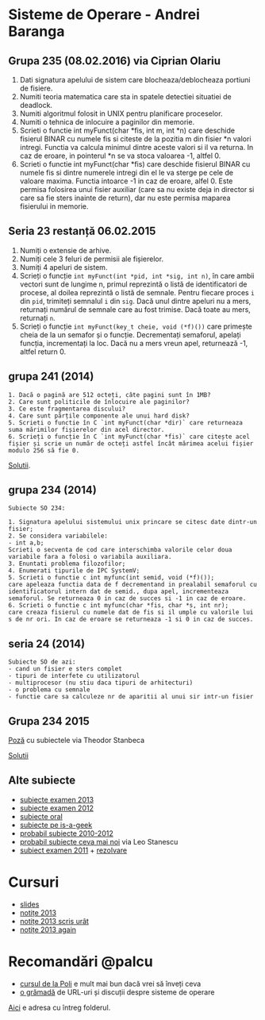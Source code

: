 # Sisteme de Operare - Andrei Baranga

## Grupa 235 (08.02.2016) via Ciprian Olariu

1. Dati signatura apelului de sistem care blocheaza/deblocheaza portiuni de fisiere.
2. Numiti teoria matematica care sta in spatele detectiei situatiei de deadlock.
3. Numiti algoritmul folosit in UNIX pentru planificare proceselor.
4. Numiti o tehnica de inlocuire a paginilor din memorie.
5. Scrieti o functie int myFunct(char *fis, int m, int *n) care deschide fisierul BINAR cu numele fis si citeste de la pozitia m din fisier *n valori intregi. Functia va calcula minimul dintre aceste valori si il va returna. In caz de eroare, in pointerul *n se va stoca valoarea -1, altfel 0.
6. Scrieti o functie int myFunct(char *fis) care deschide fisierul BINAR cu numele fis si dintre numerele intregi din el le va sterge pe cele de valoare maxima. Functia intoarce -1 in caz de eroare, alfel 0. Este permisa folosirea unui fisier auxiliar (care sa nu existe deja in director si care sa fie sters inainte de return), dar nu este permisa maparea fisierului in memorie.

## Seria 23 restanță 06.02.2015

1. Numiți o extensie de arhive.
2. Numiți cele 3 feluri de permisii ale fișierelor.
3. Numiți 4 apeluri de sistem.
4. Scrieți o funcție `int myFunct(int *pid, int *sig, int n)`, în care ambii vectori sunt de lungime n, primul reprezintă o listă de identificatori de procese, al doilea reprezintă o listă de semnale. Pentru fiecare proces `i` din `pid`, trimiteți semnalul `i` din `sig`. Dacă unul dintre apeluri nu a mers, returnați numărul de semnale care au fost trimise. Dacă toate au mers, returnați `n`.
5. Scrieți o funcție `int myFunct(key_t cheie, void (*f)())` care primește cheia de la un semafor și o funcție. Decrementați semaforul, apelați funcția, incrementați la loc. Dacă nu a mers vreun apel, returnează -1, altfel return 0.

## grupa 241 (2014)

```
1. Dacă o pagină are 512 octeți, câte pagini sunt în 1MB?
2. Care sunt politicile de înlocuire ale paginilor?
3. Ce este fragmentarea discului?
4. Care sunt părțile componente ale unui hard disk?
5. Scrieti o functie în C `int myFunct(char *dir)` care returneaza suma mărimilor fișierelor din acel director.
6. Scrieți o funcție în C `int myFunct(char *fis)` care citește acel fișier și scrie un număr de octeți astfel încât mărimea acelui fișier modulo 256 să fie 0.
```

[Solutii](https://github.com/palcu/homework/blob/master/so/examen-2014-grupa-241/pr5.c).

## grupa 234 (2014)

```
Subiecte SO 234:

1. Signatura apelului sistemului unix princare se citesc date dintr-un fisier;
2. Se considera variabilele:
- int a,b;
Scrieti o secventa de cod care interschimba valorile celor doua variabile fara a folosi o variabila auxiliara.
3. Enuntati problema filozofilor;
4. Enumerati tipurile de IPC SystemV;
5. Scrieti o functie c int myfunc(int semid, void (*f)());
care apeleaza functia data de f decrementand in prealabil semaforul cu identificatorul intern dat de semid., dupa apel, incrementeaza semaforul. Se returneaza 0 in caz de succes si -1 in caz de eroare.
6. Scrieti o functie c int myfunc(char *fis, char *s, int nr);
care creaza fisierul cu numele dat de fis si il umple cu valorile lui s de nr ori. In caz de eroare se returneaza -1 si 0 in caz de succes.
```

## seria 24 (2014)

```
Subiecte SO de azi:
- cand un fisier e sters complet
- tipuri de interfete cu utilizatorul
- multiprocesor (nu stiu daca tipuri de arhitecturi)
- o problema cu semnale
- functie care sa calculeze nr de aparitii al unui sir intr-un fisier
```

## Grupa 234 2015

[Poză](https://www.dropbox.com/s/1cn4wu5n8kv5frw/subiect_examen_2015.jpg?dl=0) cu subiectele via Theodor Stanbeca

[Solutii](https://github.com/palcu/homework/tree/master/so/examen-2014-seria-24)

## Alte subiecte

* [subiecte examen 2013](https://www.dropbox.com/s/ll82pfkopgi3q57/subiecte_examen_2013.txt?dl=0)
* [subiecte examen 2012](https://www.dropbox.com/s/pd50ijoozna0s0k/subiecte_examen_2012.pdf?dl=0)
* [subiecte oral](https://www.dropbox.com/sh/zgehw54xqqt2yy9/AABeq3DIgWz0wldQ09BrTfq_a?dl=0)
* [subiecte pe is-a-geek](http://fmi.is-a-geek.net/index.php/Sisteme_de_operare_%28Andrei_Baranga%29#Cursuri)
* [probabil subiecte 2010-2012](https://www.dropbox.com/s/x200dlay1g7849b/subiecte_vechi.txt?dl=0)
* [probabil subiecte ceva mai noi](https://www.dropbox.com/s/gkq0tia7a73h9w4/alte_subiecte.txt?dl=0) via Leo Stanescu
* [subiect examen 2011](https://www.dropbox.com/s/8rztqwl0k2owuk2/subiect_examen_2011.jpg?dl=0) + [rezolvare](https://www.dropbox.com/s/5zu9mtnrahicqpz/rezolvare_subiect_2011.txt?dl=0)

# Cursuri

* [slides](https://www.dropbox.com/sh/dwml865r63x5soq/AACBBCl08v-ycJo4PzqToZB-a?dl=0)
* [notițe 2013](https://www.dropbox.com/sh/mume4oo6rc4jhnh/AAClbYH4clSsmug4SXUQWmnWa?dl=0)
* [notițe 2013 scris urât](https://www.dropbox.com/s/l6bn0sevg6p6kg6/curs_2013_scris_urat.pdf?dl=0)
* [notițe 2013 again](https://www.dropbox.com/sh/mume4oo6rc4jhnh/AAClbYH4clSsmug4SXUQWmnWa?dl=0)

# Recomandări @palcu

* [cursul de la Poli](http://ocw.cs.pub.ro/courses/so) e mult mai bun dacă vrei să înveți ceva
* [o grămadă](https://hn.algolia.com/?query=operating%20system&sort=byPopularity&prefix&page=0&dateRange=all&type=story) de URL-uri și discuții despre sisteme de operare

[Aici](https://www.dropbox.com/sh/n8107fznkb8zboa/AABennEy8Xg7mbWB-DtGBA6Ma?dl=0) e adresa cu întreg folderul.
